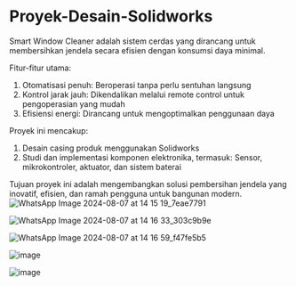 # Proyek-Desain-Solidworks
Smart Window Cleaner adalah sistem cerdas yang dirancang untuk membersihkan jendela secara efisien dengan konsumsi daya minimal. 

Fitur-fitur utama:
1. Otomatisasi penuh: Beroperasi tanpa perlu sentuhan langsung
2. Kontrol jarak jauh: Dikendalikan melalui remote control untuk pengoperasian yang mudah
3. Efisiensi energi: Dirancang untuk mengoptimalkan penggunaan daya

Proyek ini mencakup:
1. Desain casing produk menggunakan Solidworks
2. Studi dan implementasi komponen elektronika, termasuk:
   Sensor, mikrokontroler, aktuator, dan sistem baterai

Tujuan proyek ini adalah mengembangkan solusi pembersihan jendela yang inovatif, efisien, dan ramah pengguna untuk bangunan modern.
![WhatsApp Image 2024-08-07 at 14 15 19_7eae7791](https://github.com/user-attachments/assets/43e1fae9-b6d6-4c6e-863e-e4cdeeeaf6b9)

![WhatsApp Image 2024-08-07 at 14 16 33_303c9b9e](https://github.com/user-attachments/assets/465441c7-300b-4770-9555-1e76b41ac1f3)

![WhatsApp Image 2024-08-07 at 14 16 59_f47fe5b5](https://github.com/user-attachments/assets/6b5bd92f-6ca2-4265-abad-ebefc64e328c)

![image](https://github.com/user-attachments/assets/1f719c79-e00b-42d3-90dc-cc75803474de)

![image](https://github.com/user-attachments/assets/3a79d628-79ad-4144-9040-d9dc04823676)


